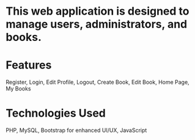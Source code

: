 # This web application is designed to manage users, administrators, and books. 

# Features
  Register, Login, Edit Profile, Logout, Create Book, Edit Book, Home Page, My Books
  
# Technologies Used
  PHP, MySQL, Bootstrap for enhanced UI/UX, JavaScript
